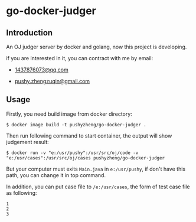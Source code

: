 # go-docker-judger

## Introduction

An OJ judger server by docker and golang, now this project is developing.

if you are interested in it, you can contract with me by email:

- 1437876073@qq.com

- pushy.zhengzuqin@gmail.com

## Usage

Firstly, you need build image from docker directory:

```shell
$ docker image build -t pushyzheng/go-docker-judger .
```

Then run following command to start container, the output will show judgement result:

```shell
$ docker run -v "e:/usr/pushy":/usr/src/oj/code -v "e:/usr/cases":/usr/src/oj/cases pushyzheng/go-docker-judger
```

But your computer must exits `Main.java` in `e:/usr/pushy`, if don't have this path, you can change it in top command.

In addition, you can put case file to `/e:/usr/cases`, the form of test case file as following:

```
1
2
3
```